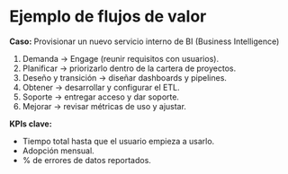 # Ejemplo de flujos de valor

**Caso:** Provisionar un nuevo servicio interno de BI (Business Intelligence)

1. Demanda → Engage (reunir requisitos con usuarios).  
2. Planificar → priorizarlo dentro de la cartera de proyectos.  
3. Deseño y transición → diseñar dashboards y pipelines.  
4. Obtener → desarrollar y configurar el ETL.  
5. Soporte → entregar acceso y dar soporte.  
6. Mejorar → revisar métricas de uso y ajustar.  

**KPIs clave:**  
- Tiempo total hasta que el usuario empieza a usarlo.  
- Adopción mensual.  
- % de errores de datos reportados.
